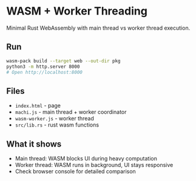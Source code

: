 # WASM + Worker Threading

Minimal Rust WebAssembly with main thread vs worker thread execution.

## Run
```bash
wasm-pack build --target web --out-dir pkg
python3 -m http.server 8000
# Open http://localhost:8000
```

## Files
- `index.html` - page
- `machi.js` - main thread + worker coordinator  
- `wasm-worker.js` - worker thread
- `src/lib.rs` - rust wasm functions

## What it shows
- Main thread: WASM blocks UI during heavy computation
- Worker thread: WASM runs in background, UI stays responsive
- Check browser console for detailed comparison
